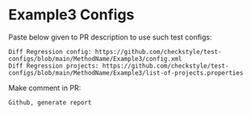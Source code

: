 # Example3 Configs
Paste below given to PR description to use such test configs:
```
Diff Regression config: https://github.com/checkstyle/test-configs/blob/main/MethodName/Example3/config.xml
Diff Regression projects: https://github.com/checkstyle/test-configs/blob/main/MethodName/Example3/list-of-projects.properties
```
Make comment in PR:
```
Github, generate report
```
